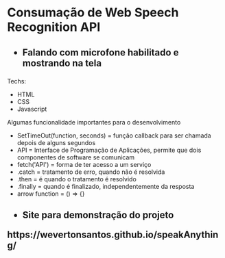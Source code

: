 <h1> Consumação de Web Speech Recognition API </h1>

<h2><ul><li>Falando com microfone habilitado e mostrando na tela</li></ul></h2>

<p> Techs: </p>

<ul>
  <li>HTML</li>
  <li>CSS</li>
  <li>Javascript</li>
</ul>

<p> Algumas funcionalidade importantes para o desenvolvimento </p>

<ul>
  <li>SetTimeOut(function, seconds) = função callback para ser chamada depois de alguns segundos</li>
  <li>API = Interface de Programação de Aplicações, permite que dois componentes de software se comunicam</li>
  <li>fetch('API') = forma de ter acesso a um serviço</li>
  <li>.catch = tratamento de erro, quando não é resolvida</li>
  <li>.then = é quando o tratamento é resolvido</li>
  <li>.finally = quando é finalizado, independentemente da resposta</li>
  <li>arrow function = () => {}</li>
</ul>

<h2><ul><li>Site para demonstração do projeto</ul></li>
https://wevertonsantos.github.io/speakAnything/
